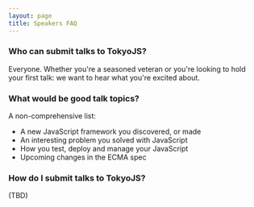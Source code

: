 ```yaml
---
layout: page
title: Speakers FAQ
---
```


### Who can submit talks to TokyoJS?
Everyone. Whether you're a seasoned veteran or you're looking to hold your first talk: we want to hear what you're excited about.

### What would be good talk topics?
A non-comprehensive list:

* A new JavaScript framework you discovered, or made
* An interesting problem you solved with JavaScript
* How you test, deploy and manage your JavaScript
* Upcoming changes in the ECMA spec

### How do I submit talks to TokyoJS?
(TBD)
